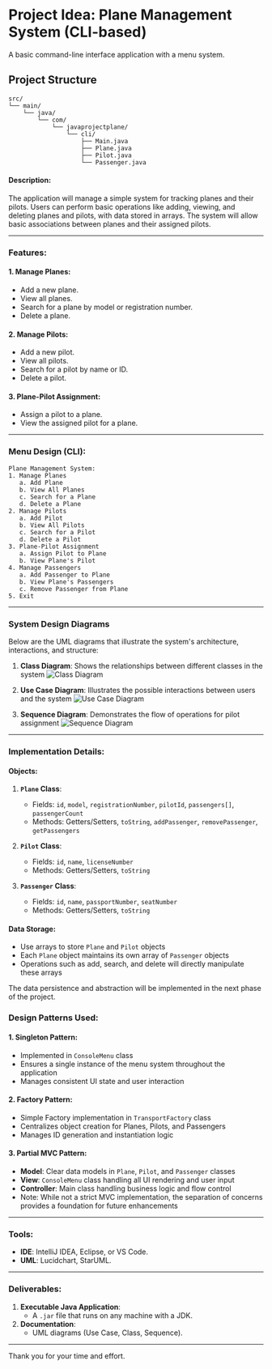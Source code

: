 # Project Idea: **Plane Management System (CLI-based)**
A basic command-line interface application with a menu system.



## Project Structure

```
src/
└── main/
    └── java/
        └── com/
            └── javaprojectplane/
                └── cli/
                    ├── Main.java
                    ├── Plane.java
                    ├── Pilot.java
                    └── Passenger.java
```


#### Description:
The application will manage a simple system for tracking planes and their pilots. Users can perform basic operations like adding, viewing, and deleting planes and pilots, with data stored in arrays. The system will allow basic associations between planes and their assigned pilots.

---

### Features:

#### 1. **Manage Planes**:
   - Add a new plane.
   - View all planes.
   - Search for a plane by model or registration number.
   - Delete a plane.

#### 2. **Manage Pilots**:
   - Add a new pilot.
   - View all pilots.
   - Search for a pilot by name or ID.
   - Delete a pilot.

#### 3. **Plane-Pilot Assignment**:
   - Assign a pilot to a plane.
   - View the assigned pilot for a plane.

---

### Menu Design (CLI):
```plaintext
Plane Management System:
1. Manage Planes
   a. Add Plane
   b. View All Planes
   c. Search for a Plane
   d. Delete a Plane
2. Manage Pilots
   a. Add Pilot
   b. View All Pilots
   c. Search for a Pilot
   d. Delete a Pilot
3. Plane-Pilot Assignment
   a. Assign Pilot to Plane
   b. View Plane's Pilot
4. Manage Passengers
   a. Add Passenger to Plane
   b. View Plane's Passengers
   c. Remove Passenger from Plane
5. Exit
```

---

### System Design Diagrams
Below are the UML diagrams that illustrate the system's architecture, interactions, and structure:

1. **Class Diagram**: Shows the relationships between different classes in the system
![Class Diagram](Class.jpg)

2. **Use Case Diagram**: Illustrates the possible interactions between users and the system
![Use Case Diagram](UseCase.jpg)

3. **Sequence Diagram**: Demonstrates the flow of operations for pilot assignment
![Sequence Diagram](Sequence.jpg)

---

### Implementation Details:

#### Objects:
1. **`Plane` Class**:
   - Fields: `id`, `model`, `registrationNumber`, `pilotId`, `passengers[]`, `passengerCount`
   - Methods: Getters/Setters, `toString`, `addPassenger`, `removePassenger`, `getPassengers`

2. **`Pilot` Class**:
   - Fields: `id`, `name`, `licenseNumber`
   - Methods: Getters/Setters, `toString`

3. **`Passenger` Class**:
   - Fields: `id`, `name`, `passportNumber`, `seatNumber`
   - Methods: Getters/Setters, `toString`

#### Data Storage:
- Use arrays to store `Plane` and `Pilot` objects
- Each `Plane` object maintains its own array of `Passenger` objects
- Operations such as add, search, and delete will directly manipulate these arrays

The data persistence and abstraction will be implemented in the next phase of the project.

### Design Patterns Used:

#### 1. **Singleton Pattern**:
- Implemented in `ConsoleMenu` class
- Ensures a single instance of the menu system throughout the application
- Manages consistent UI state and user interaction

#### 2. **Factory Pattern**:
- Simple Factory implementation in `TransportFactory` class
- Centralizes object creation for Planes, Pilots, and Passengers
- Manages ID generation and instantiation logic

#### 3. **Partial MVC Pattern**:
- **Model**: Clear data models in `Plane`, `Pilot`, and `Passenger` classes
- **View**: `ConsoleMenu` class handling all UI rendering and user input
- **Controller**: Main class handling business logic and flow control
- Note: While not a strict MVC implementation, the separation of concerns provides a foundation for future enhancements

---

### Tools:
- **IDE**: IntelliJ IDEA, Eclipse, or VS Code.
- **UML**: Lucidchart, StarUML.

---

### Deliverables:
1. **Executable Java Application**:
   - A `.jar` file that runs on any machine with a JDK.
2. **Documentation**:
   - UML diagrams (Use Case, Class, Sequence).

---

Thank you for your time and effort.